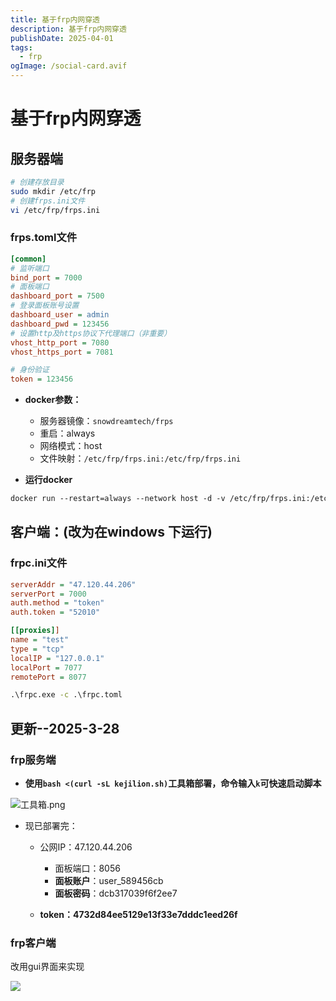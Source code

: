 ```yaml
---
title: 基于frp内网穿透
description: 基于frp内网穿透
publishDate: 2025-04-01
tags:
  - frp
ogImage: /social-card.avif
---
```

# 基于frp内网穿透

## 服务器端

```bash
# 创建存放目录
sudo mkdir /etc/frp
# 创建frps.ini文件
vi /etc/frp/frps.ini
```

### frps.toml文件

```ini
[common]
# 监听端口
bind_port = 7000
# 面板端口
dashboard_port = 7500
# 登录面板账号设置
dashboard_user = admin
dashboard_pwd = 123456
# 设置http及https协议下代理端口（非重要）
vhost_http_port = 7080
vhost_https_port = 7081

# 身份验证
token = 123456
```

* **docker参数：**

  * 服务器镜像：`snowdreamtech/frps`
  * 重启：always
  * 网络模式：host
  * 文件映射：`/etc/frp/frps.ini:/etc/frp/frps.ini`
* **运行docker**

```dockerfile
docker run --restart=always --network host -d -v /etc/frp/frps.ini:/etc/frp/frps.ini --name frps snowdreamtech/frps
```

## 客户端：(改为在windows 下运行)

### frpc.ini文件

```ini
serverAddr = "47.120.44.206"
serverPort = 7000
auth.method = "token"
auth.token = "52010"

[[proxies]]
name = "test"
type = "tcp"
localIP = "127.0.0.1"
localPort = 7077
remotePort = 8077
```

```cmd
.\frpc.exe -c .\frpc.toml
```

## 更新--2025-3-28

### frp服务端

* **使用`bash <(curl -sL kejilion.sh)`工具箱部署，命令输入`k`可快速启动脚本**

![工具箱.png](https://cfimgbed.240723.xyz/file/1743521078365_1.png)

* 现已部署完：

  * 公网IP：47.120.44.206

    * 面板端口：8056
    * **面板账户**：user_589456cb
    * **面板密码**：dcb317039f6f2ee7
  * **token：4732d84ee5129e13f33e7dddc1eed26f**

### frp客户端

改用gui界面来实现

![](/assets/images/snipaste_2025-03-30_12-16-16.jpg)
